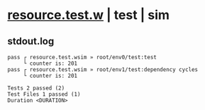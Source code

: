 # [resource.test.w](../../../../../examples/tests/valid/resource.test.w) | test | sim

## stdout.log
```log
pass ┌ resource.test.wsim » root/env0/test:test             
     └ counter is: 201
pass ┌ resource.test.wsim » root/env1/test:dependency cycles
     └ counter is: 201
 
Tests 2 passed (2)
Test Files 1 passed (1)
Duration <DURATION>
```


